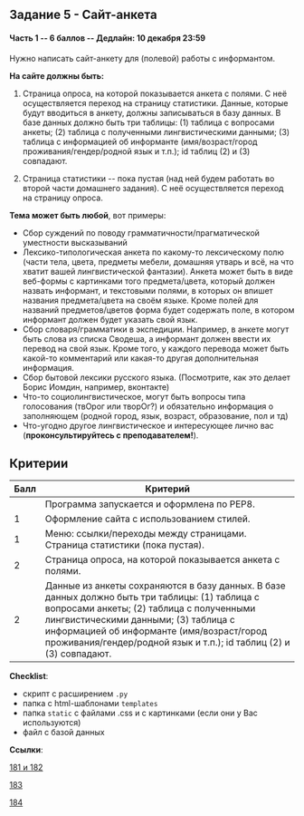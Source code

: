 ## Задание 5  - Сайт-анкета

#### Часть 1 -- 6 баллов -- Дедлайн: 10 декабря 23:59

Нужно написать сайт-анкету для (полевой) работы с информантом. 

**На сайте должны быть:**

1) Страница опроса, на которой показывается анкета с полями. С неё осуществляется переход на страницу статистики.
Данные, которые будут вводиться в анкету, должны записываться в базу данных. В базе данных должно быть три таблицы: (1) таблица с вопросами анкеты; (2) таблица с полученными лингвистическими данными; (3) таблица с информацией об информанте (имя/возраст/город проживания/гендер/родной язык и т.п.); id таблиц (2) и (3) совпадают.

2) Страница статистики -- пока пустая (над ней будем работать во второй части домашнего задания). С неё осуществляется переход на страницу опроса.

**Тема может быть любой**, вот примеры:

- Сбор суждений по поводу грамматичности/прагматической уместности высказываний
- Лексико-типологическая анкета по какому-то лексическому полю (части тела, цвета, предметы мебели, домашняя утварь и всё, на что хватит вашей лингвистической фантазии). Анкета может быть в виде веб-формы с картинками того предмета/цвета, который должен назвать информант, и текстовыми полями, в которых он впишет названия предмета/цвета на своём языке. Кроме полей для названий предметов/цветов форма будет содержать поле, в котором информант должен будет указать свой язык.
- Сбор словаря/грамматики в экспедиции. Например, в анкете могут быть слова из списка Сводеша, а информант должен ввести их перевод на свой язык. Кроме того, у каждого перевода может быть какой-то комментарий или какая-то другая дополнительная информация. 
- Сбор бытовой лексики русского языка. (Посмотрите, как это делает Борис Иомдин, например, вконтакте)
- Что-то социолингвистическое, могут быть вопросы типа голосования (твОрог или творОг?) и обязательно информация о заполняющем (родной город, язык, возраст, образование, пол и тд)
- Что-угодно другое лингвистическое и интересующее лично вас (**проконсультируйтесь с преподавателем!**).

## Критерии

|Балл|Критерий|
|----|--------|
||Программа запускается и оформлена по PEP8.|
|1|Оформление сайта с использованием стилей.|
|1|Меню: ссылки/переходы между страницами. Страница статистики (пока пустая).|
|2|Страница опроса, на которой показывается анкета с полями.|
|2|Данные из анкеты сохраняются в базу данных. В базе данных должно быть три таблицы: (1) таблица с вопросами анкеты; (2) таблица с полученными лингвистическими данными; (3) таблица с информацией об информанте (имя/возраст/город проживания/гендер/родной язык и т.п.); id таблиц (2) и (3) совпадают.|

**Checklist**:
- скрипт с расширением `.py`
- папка с html-шаблонами `templates`
- папка `static` с файлами .css и с картинками (если они у Вас используются)
- файл с базой данных

**Ссылки**:

[181 и 182](https://classroom.github.com/a/Y_vTRvkK)

[183](https://classroom.github.com/a/XJZGHcDf)

[184](https://classroom.github.com/a/5u5_W3Hn)
